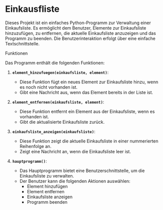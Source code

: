 # Einkausfliste


Dieses Projekt ist ein einfaches Python-Programm zur Verwaltung einer Einkaufsliste. Es ermöglicht dem Benutzer, Elemente zur Einkaufsliste hinzuzufügen, zu entfernen, die aktuelle Einkaufsliste anzuzeigen und das Programm zu beenden. Die Benutzerinteraktion erfolgt über eine einfache Textschnittstelle.

 Funktionen

Das Programm enthält die folgenden Funktionen:

1. **`element_hinzufuegen(einkaufsliste, element)`**: 
   - Diese Funktion fügt ein neues Element zur Einkaufsliste hinzu, wenn es noch nicht vorhanden ist.
   - Gibt eine Nachricht aus, wenn das Element bereits in der Liste ist.

2. **`element_entfernen(einkaufsliste, element)`**: 
   - Diese Funktion entfernt ein Element aus der Einkaufsliste, wenn es vorhanden ist.
   - Gibt die aktualisierte Einkaufsliste zurück.

3. **`einkaufsliste_anzeigen(einkaufsliste)`**: 
   - Diese Funktion zeigt die aktuelle Einkaufsliste in einer nummerierten Reihenfolge an.
   - Zeigt eine Nachricht an, wenn die Einkaufsliste leer ist.

4. **`hauptprogramm()`**: 
   - Das Hauptprogramm bietet eine Benutzerschnittstelle, um die Einkaufsliste zu verwalten.
   - Der Benutzer kann die folgenden Aktionen auswählen:
     - Element hinzufügen
     - Element entfernen
     - Einkaufsliste anzeigen
     - Programm beenden


